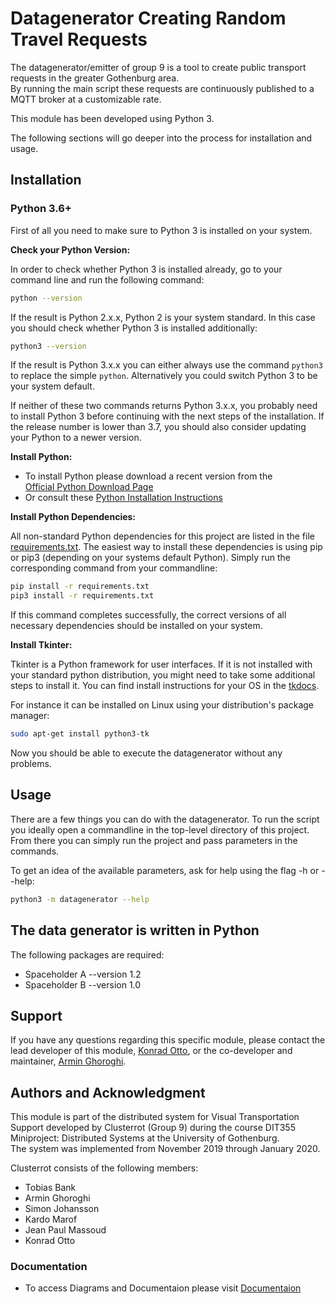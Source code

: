 # Datagenerator Creating Random Travel Requests

The datagenerator/emitter of group 9 is a tool to create public transport requests in the greater Gothenburg area.  
By running the main script these requests are continuously published to a MQTT broker at a customizable rate.

This module has been developed using Python 3.  

The following sections will go deeper into the process for installation and usage.

## Installation

### Python 3.6+
First of all you need to make sure to Python 3 is installed on your system.   

**Check your Python Version:**

In order to check whether Python 3 is installed already, go to your command line and run the following command:
```bash
python --version
```

If the result is Python 2.x.x, Python 2 is your system standard. In this case you should check whether Python 3 is installed additionally:
```bash
python3 --version
```
If the result is Python 3.x.x you can either always use the command `python3` to replace the simple `python`. Alternatively you could switch Python 3 to be your system default.  


If neither of these two commands returns Python 3.x.x, you probably need to install Python 3 before continuing with the next steps of the installation. If the release number is lower than 3.7, you should also consider updating your Python to a newer version.  

**Install Python:**  
* To install Python please download a recent version from the  
[Official Python Download Page](https://www.python.org/downloads/)
* Or consult these [Python Installation Instructions](https://realpython.com/installing-python/)  

**Install Python Dependencies:**  

All non-standard Python dependencies for this project are listed in the file [requirements.txt](requirements.txt).
The easiest way to install these dependencies is using pip or pip3 (depending on your systems default Python).
Simply run the corresponding command from your commandline:
```bash
pip install -r requirements.txt
pip3 install -r requirements.txt
```
If this command completes successfully, the correct versions of all necessary dependencies should be installed on your system.  

**Install Tkinter:**  

Tkinter is a Python framework for user interfaces. 
If it is not installed with your standard python distribution, you might need to take some additional steps to install it.
You can find install instructions for your OS in the [tkdocs](https://tkdocs.com/tutorial/install.html).  
 
For instance it can be installed on Linux using your distribution's package manager:  

```bash
sudo apt-get install python3-tk
```

Now you should be able to execute the datagenerator without any problems.

## Usage

There are a few things you can do with the datagenerator. 
To run the script you ideally open a commandline in the top-level directory of this project. 
From there you can simply run the project and pass parameters in the commands.  

To get an idea of the available parameters, ask for help using the flag -h or --help:
```bash
python3 -m datagenerator --help
```

## The data generator is written in Python

The following packages are required:
- Spaceholder A --version 1.2
- Spaceholder B --version 1.0

## Support

If you have any questions regarding this specific module,
please contact the lead developer of this module, [Konrad Otto](mailto:gusottko@student.gu.se), 
or the co-developer and maintainer, [Armin Ghoroghi](arre2118@gmail.com).

## Authors and Acknowledgment

This module is part of the distributed system for Visual Transportation Support 
developed by Clusterrot (Group 9) during the course 
DIT355 Miniproject: Distributed Systems at the University of Gothenburg.  
The system was implemented from November 2019 through January 2020.  

Clusterrot consists of the following members:
- Tobias Bank
- Armin Ghoroghi
- Simon Johansson
- Kardo Marof
- Jean Paul Massoud
- Konrad Otto

### Documentation

* To access Diagrams and Documentaion please visit [Documentaion](https://git.chalmers.se/courses/dit355/2019/group-9/dit355-project-documentation)
 

[//]: # (The structure of this file has been inspired by the suggestions on https://www.makeareadme.com/) 

